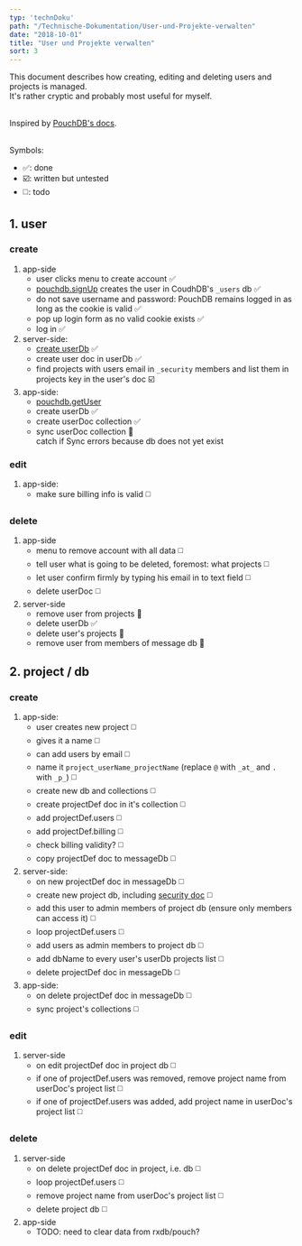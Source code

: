 ```yaml
---
typ: 'technDoku'
path: "/Technische-Dokumentation/User-und-Projekte-verwalten"
date: "2018-10-01"
title: "User und Projekte verwalten"
sort: 3
---
```


This document describes how creating, editing and deleting users and projects is managed.<br/>
It's rather cryptic and probably most useful for myself.<br/><br/>

Inspired by [PouchDB's docs](https://github.com/pouchdb-community/pouchdb-authentication/blob/master/docs/recipes.md#some-people-can-read-some-docs-some-people-can-write-those-same-docs).<br/><br/>

Symbols:
* :white_check_mark:: done
* :ballot_box_with_check:: written but untested
* :white_medium_square:: todo

## 1. user
### create
1. app-side
   * user clicks menu to create account :white_check_mark:
   * [pouchdb.signUp](https://github.com/pouchdb-community/pouchdb-authentication/blob/master/docs/api.md#dbsignupusername-password--options--callback) creates the user in CoudhDB's `_users` db :white_check_mark:
   * do not save username and password: PouchDB remains logged in as long as the cookie is valid :white_check_mark:
   * pop up login form as no valid cookie exists :white_check_mark:
   * log in :white_check_mark:
2. server-side:
   * [create userDb](http://docs.couchdb.org/en/stable/config/couch-peruser.html) :white_check_mark:
   * create user doc in userDb :white_check_mark:
   * find projects with users email in `_security` members and list them in projects key in the user's doc :ballot_box_with_check:
3. app-side:
   * [pouchdb.getUser](https://github.com/pouchdb-community/pouchdb-authentication/blob/master/docs/api.md#dbgetuserusername--opts-callback)
   * create userDb :white_check_mark:
   * create userDoc collection :white_check_mark:
   * sync userDoc collection :construction:<br/>
      catch if Sync errors because db does not yet exist

### edit
1. app-side:
   * make sure billing info is valid :white_medium_square:

### delete
1. app-side
   * menu to remove account with all data :white_medium_square:
   * tell user what is going to be deleted, foremost: what projects :white_medium_square:
   * let user confirm firmly by typing his email in to text field :white_medium_square:
   * delete userDoc :white_medium_square:
2. server-side
   * remove user from projects :construction:
   * delete userDb :white_check_mark:
   * delete user's projects :construction:
   * remove user from members of message db :construction:

## 2. project / db
### create
1. app-side:
   * user creates new project :white_medium_square:
   * gives it a name :white_medium_square:
   * can add users by email :white_medium_square:
   * name it `project_userName_projectName` (replace `@` with `_at_` and `.` with `_p_`) :white_medium_square:
   * create new db and collections :white_medium_square:
   * create projectDef doc in it's collection :white_medium_square:
   * add projectDef.users :white_medium_square:
   * add projectDef.billing :white_medium_square:
   * check billing validity? :white_medium_square:
   * copy projectDef doc to messageDb :white_medium_square:
2. server-side:
   * on new projectDef doc in messageDb :white_medium_square:
   * create new project db, including [security doc](http://docs.couchdb.org/en/latest/api/database/security.html) :white_medium_square:
   * add this user to admin members of project db (ensure only members can access it) :white_medium_square:
   * loop projectDef.users :white_medium_square:
   * add users as admin members to project db :white_medium_square:
   * add dbName to every user's userDb projects list :white_medium_square:
   * delete projectDef doc in messageDb :white_medium_square:
3. app-side:
   * on delete projectDef doc in messageDb :white_medium_square:
   * sync project's collections :white_medium_square:

### edit
1. server-side
   * on edit projectDef doc in project db :white_medium_square:
   * if one of projectDef.users was removed, remove project name from userDoc's project list :white_medium_square:
   * if one of projectDef.users was added, add project name in userDoc's project list :white_medium_square:

### delete
1. server-side
   * on delete projectDef doc in project, i.e. db :white_medium_square:
   * loop projectDef.users :white_medium_square:
   * remove project name from userDoc's project list :white_medium_square:
   * delete project db :white_medium_square:
2. app-side
   * TODO: need to clear data from rxdb/pouch?